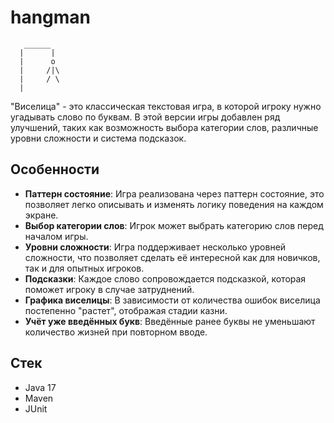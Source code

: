 # hangman
```
   ______
  |      |
  |      o
  |     /|\
  |     / \
  |

```

"Виселица" - это классическая текстовая игра, в которой игроку нужно угадывать слово по буквам. В этой версии игры добавлен ряд улучшений, таких как возможность выбора категории слов, различные уровни сложности и система подсказок.

## Особенности
- **Паттерн состояние**: Игра реализована через паттерн состояние, это позволяет легко описывать и изменять логику поведения на каждом экране.
- **Выбор категории слов**: Игрок может выбрать категорию слов перед началом игры.
- **Уровни сложности**: Игра поддерживает несколько уровней сложности, что позволяет сделать её интересной как для новичков, так и для опытных игроков.
- **Подсказки**: Каждое слово сопровождается подсказкой, которая поможет игроку в случае затруднений.
- **Графика виселицы**: В зависимости от количества ошибок виселица постепенно "растет", отображая стадии казни.
- **Учёт уже введённых букв**: Введённые ранее буквы не уменьшают количество жизней при повторном вводе.


## Стек

- Java 17
- Maven
- JUnit
